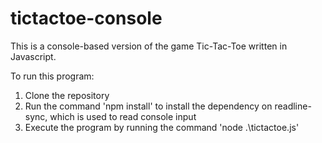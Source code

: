# tictactoe-console

This is a console-based version of the game Tic-Tac-Toe written in Javascript.

To run this program:
1. Clone the repository
2. Run the command 'npm install' to install the dependency on readline-sync, which is used to read console input
3. Execute the program by running the command 'node .\tictactoe.js'
